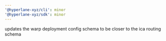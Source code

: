 ```yaml
---
'@hyperlane-xyz/cli': minor
'@hyperlane-xyz/sdk': minor
---
```


updates the warp deployment config schema to be closer to the ica routing schema
